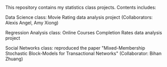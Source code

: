 This repository contains my statistics class projects. Contents includes:

Data Science class: Movie Rating data analysis project (Collaborators: Alexis Angel, Amy Xiong)

Regression Analysis class: Online Courses Completion Rates data analysis project

Social Networks class: reproduced the paper "Mixed-Membership Stochastic Block-Models for Transactional Networks" (Collaborator: Bihan Zhuang)
